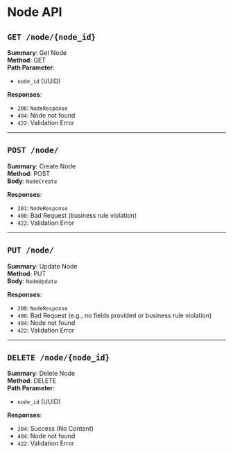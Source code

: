 # Node API

## `GET /node/{node_id}`

**Summary**: Get Node  
**Method**: GET  
**Path Parameter**:
- `node_id` (UUID)

**Responses**:
- `200`: `NodeResponse`
- `404`: Node not found
- `422`: Validation Error

---

## `POST /node/`

**Summary**: Create Node  
**Method**: POST  
**Body**: `NodeCreate`

**Responses**:
- `201`: `NodeResponse`
- `400`: Bad Request (business rule violation)
- `422`: Validation Error

---

## `PUT /node/`

**Summary**: Update Node  
**Method**: PUT  
**Body**: `NodeUpdate`

**Responses**:
- `200`: `NodeResponse`
- `400`: Bad Request (e.g., no fields provided or business rule violation)
- `404`: Node not found
- `422`: Validation Error

---

## `DELETE /node/{node_id}`

**Summary**: Delete Node  
**Method**: DELETE  
**Path Parameter**:
- `node_id` (UUID)

**Responses**:
- `204`: Success (No Content)
- `404`: Node not found
- `422`: Validation Error
